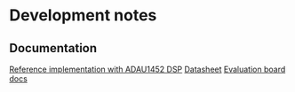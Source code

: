 # Development notes

## Documentation

[Reference implementation with ADAU1452 DSP](https://www.analog.com/media/en/technical-documentation/user-guides/EVAL-ADAU1452REVBZ-UG-1662.pdf)
[Datasheet](https://www.analog.com/media/en/technical-documentation/data-sheets/AD1938.pdf)
[Evaluation board docs](https://www.analog.com/media/en/technical-documentation/user-guides/UG-045.pdf)
